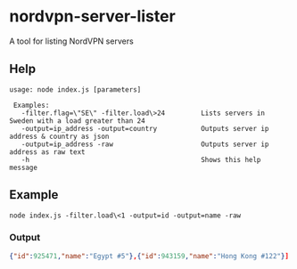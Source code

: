 # nordvpn-server-lister
A tool for listing NordVPN servers

## Help
```shell
usage: node index.js [parameters]

 Examples:
   -filter.flag=\"SE\" -filter.load\>24         Lists servers in Sweden with a load greater than 24
   -output=ip_address -output=country           Outputs server ip address & country as json
   -output=ip_address -raw                      Outputs server ip address as raw text
   -h                                           Shows this help message 
```

## Example
```shell
node index.js -filter.load\<1 -output=id -output=name -raw
```
### Output
```json
{"id":925471,"name":"Egypt #5"},{"id":943159,"name":"Hong Kong #122"}]
```
